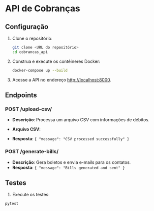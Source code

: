 # API de Cobranças

## Configuração

1. Clone o repositório:
    ```sh
    git clone <URL do repositório>
    cd cobrancas_api
    ```

2. Construa e execute os contêineres Docker:
    ```sh
    docker-compose up --build
    ```

3. Acesse a API no endereço [http://localhost:8000](http://localhost:8000).

## Endpoints

### POST /upload-csv/

- **Descrição**: Processa um arquivo CSV com informações de débitos.
- **Arquivo CSV**: 

- **Resposta**: `{ "message": "CSV processed successfully" }`

### POST /generate-bills/

- **Descrição**: Gera boletos e envia e-mails para os contatos.
- **Resposta**: `{ "message": "Bills generated and sent" }`

## Testes

1. Execute os testes:
  ```sh
  pytest
  ```
